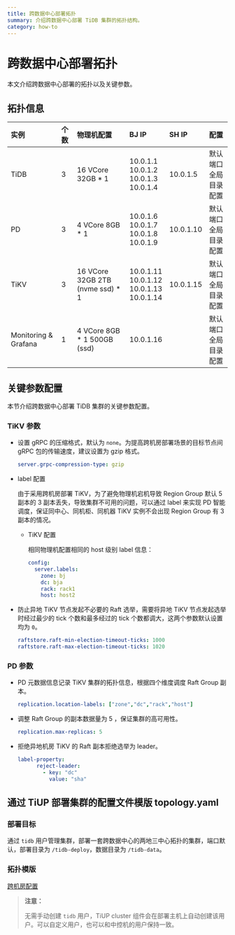 ```yaml
---
title: 跨数据中心部署拓扑
summary: 介绍跨数据中心部署 TiDB 集群的拓扑结构。
category: how-to
---
```


# 跨数据中心部署拓扑

本文介绍跨数据中心部署的拓扑以及关键参数。

## 拓扑信息

|实例 | 个数 | 物理机配置 | BJ IP | SH IP |配置 |
| :-- | :-- | :-- | :-- | :-- | :-- |
| TiDB |3 | 16 VCore 32GB * 1 | 10.0.1.1 <br> 10.0.1.2 <br> 10.0.1.3 <br> 10.0.1.4 | 10.0.1.5 | 默认端口 <br>  全局目录配置 |
| PD | 3 | 4 VCore 8GB * 1 |10.0.1.6 <br> 10.0.1.7 <br> 10.0.1.8 <br> 10.0.1.9 | 10.0.1.10 | 默认端口 <br> 全局目录配置 |
| TiKV | 3 | 16 VCore 32GB 2TB (nvme ssd) * 1 | 10.0.1.11 <br> 10.0.1.12 <br> 10.0.1.13 <br> 10.0.1.14 | 10.0.1.15 | 默认端口 <br> 全局目录配置 |
| Monitoring & Grafana | 1 | 4 VCore 8GB * 1 500GB (ssd) | 10.0.1.16 || 默认端口 <br> 全局目录配置 |

## 关键参数配置

本节介绍跨数据中心部署 TiDB 集群的关键参数配置。

### TiKV 参数

- 设置 gRPC 的压缩格式，默认为 `none`。为提高跨机房部署场景的目标节点间 gRPC 包的传输速度，建议设置为 gzip 格式。
    
    ```yaml
    server.grpc-compression-type: gzip
    ```

- label 配置

    由于采用跨机房部署 TiKV，为了避免物理机宕机导致 Region Group 默认 5 副本的 3 副本丢失，导致集群不可用的问题，可以通过 label 来实现 PD 智能调度，保证同中心、同机柜、同机器 TiKV 实例不会出现 Region Group 有 3 副本的情况。

    - TiKV 配置

        相同物理机配置相同的 host 级别 label 信息：

        ```yml
        config:
          server.labels:
            zone: bj
            dc: bja
            rack: rack1
            host: host2
        ```

- 防止异地 TiKV 节点发起不必要的 Raft 选举，需要将异地 TiKV 节点发起选举时经过最少的 tick 个数和最多经过的 tick 个数都调大，这两个参数默认设置均为 `0`。

    ```yaml
    raftstore.raft-min-election-timeout-ticks: 1000
    raftstore.raft-max-election-timeout-ticks: 1020
    ```

### PD 参数

- PD 元数据信息记录 TiKV 集群的拓扑信息，根据四个维度调度 Raft Group 副本。

    ```yaml
    replication.location-labels: ["zone","dc","rack","host"]
    ```

- 调整 Raft Group 的副本数据量为 5 ，保证集群的高可用性。

    ```yaml
    replication.max-replicas: 5
    ```

- 拒绝异地机房 TiKV 的 Raft 副本拒绝选举为 leader。

    ```yaml
    label-property:
          reject-leader:
            - key: "dc"
              value: "sha"
    ```

## 通过 TiUP 部署集群的配置文件模版 topology.yaml

### 部署目标

通过 `tidb` 用户管理集群，部署一套跨数据中心的两地三中心拓扑的集群，端口默认，部署目录为 `/tidb-deploy`，数据目录为 `/tidb-data`。

### 拓扑模版

[跨机房配置](/geo-redundancy-deployment.yaml)

> **注意：**
>
> 无需手动创建 `tidb` 用户，TiUP cluster 组件会在部署主机上自动创建该用户。可以自定义用户，也可以和中控机的用户保持一致。